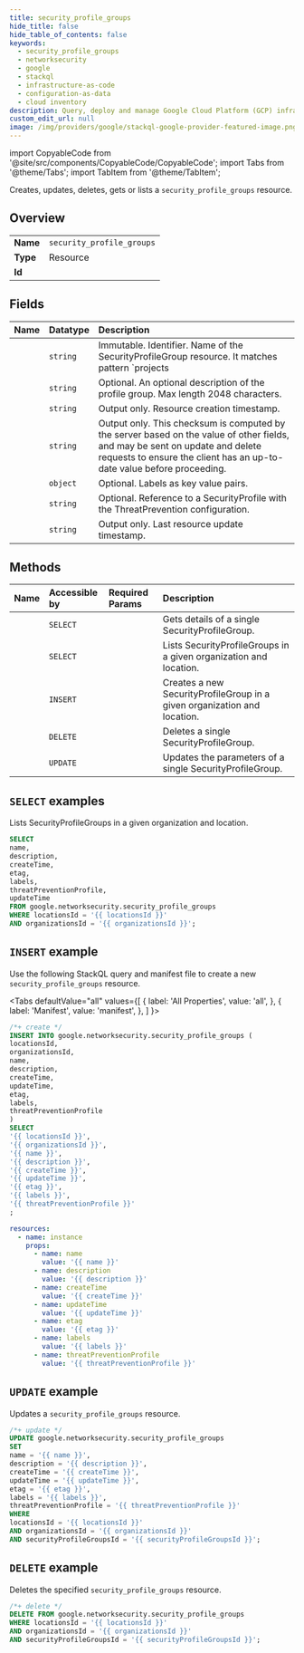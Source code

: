 ```yaml
---
title: security_profile_groups
hide_title: false
hide_table_of_contents: false
keywords:
  - security_profile_groups
  - networksecurity
  - google
  - stackql
  - infrastructure-as-code
  - configuration-as-data
  - cloud inventory
description: Query, deploy and manage Google Cloud Platform (GCP) infrastructure and resources using SQL
custom_edit_url: null
image: /img/providers/google/stackql-google-provider-featured-image.png
---
```


import CopyableCode from '@site/src/components/CopyableCode/CopyableCode';
import Tabs from '@theme/Tabs';
import TabItem from '@theme/TabItem';

Creates, updates, deletes, gets or lists a <code>security_profile_groups</code> resource.

## Overview
<table><tbody>
<tr><td><b>Name</b></td><td><code>security_profile_groups</code></td></tr>
<tr><td><b>Type</b></td><td>Resource</td></tr>
<tr><td><b>Id</b></td><td><CopyableCode code="google.networksecurity.security_profile_groups" /></td></tr>
</tbody></table>

## Fields
| Name | Datatype | Description |
|:-----|:---------|:------------|
| <CopyableCode code="name" /> | `string` | Immutable. Identifier. Name of the SecurityProfileGroup resource. It matches pattern `projects|organizations/*/locations/{location}/securityProfileGroups/{security_profile_group}`. |
| <CopyableCode code="description" /> | `string` | Optional. An optional description of the profile group. Max length 2048 characters. |
| <CopyableCode code="createTime" /> | `string` | Output only. Resource creation timestamp. |
| <CopyableCode code="etag" /> | `string` | Output only. This checksum is computed by the server based on the value of other fields, and may be sent on update and delete requests to ensure the client has an up-to-date value before proceeding. |
| <CopyableCode code="labels" /> | `object` | Optional. Labels as key value pairs. |
| <CopyableCode code="threatPreventionProfile" /> | `string` | Optional. Reference to a SecurityProfile with the ThreatPrevention configuration. |
| <CopyableCode code="updateTime" /> | `string` | Output only. Last resource update timestamp. |

## Methods
| Name | Accessible by | Required Params | Description |
|:-----|:--------------|:----------------|:------------|
| <CopyableCode code="organizations_locations_security_profile_groups_get" /> | `SELECT` | <CopyableCode code="locationsId, organizationsId, securityProfileGroupsId" /> | Gets details of a single SecurityProfileGroup. |
| <CopyableCode code="organizations_locations_security_profile_groups_list" /> | `SELECT` | <CopyableCode code="locationsId, organizationsId" /> | Lists SecurityProfileGroups in a given organization and location. |
| <CopyableCode code="organizations_locations_security_profile_groups_create" /> | `INSERT` | <CopyableCode code="locationsId, organizationsId" /> | Creates a new SecurityProfileGroup in a given organization and location. |
| <CopyableCode code="organizations_locations_security_profile_groups_delete" /> | `DELETE` | <CopyableCode code="locationsId, organizationsId, securityProfileGroupsId" /> | Deletes a single SecurityProfileGroup. |
| <CopyableCode code="organizations_locations_security_profile_groups_patch" /> | `UPDATE` | <CopyableCode code="locationsId, organizationsId, securityProfileGroupsId" /> | Updates the parameters of a single SecurityProfileGroup. |

## `SELECT` examples

Lists SecurityProfileGroups in a given organization and location.

```sql
SELECT
name,
description,
createTime,
etag,
labels,
threatPreventionProfile,
updateTime
FROM google.networksecurity.security_profile_groups
WHERE locationsId = '{{ locationsId }}'
AND organizationsId = '{{ organizationsId }}'; 
```

## `INSERT` example

Use the following StackQL query and manifest file to create a new <code>security_profile_groups</code> resource.

<Tabs
    defaultValue="all"
    values={[
        { label: 'All Properties', value: 'all', },
        { label: 'Manifest', value: 'manifest', },
    ]
}>
<TabItem value="all">

```sql
/*+ create */
INSERT INTO google.networksecurity.security_profile_groups (
locationsId,
organizationsId,
name,
description,
createTime,
updateTime,
etag,
labels,
threatPreventionProfile
)
SELECT 
'{{ locationsId }}',
'{{ organizationsId }}',
'{{ name }}',
'{{ description }}',
'{{ createTime }}',
'{{ updateTime }}',
'{{ etag }}',
'{{ labels }}',
'{{ threatPreventionProfile }}'
;
```
</TabItem>
<TabItem value="manifest">

```yaml
resources:
  - name: instance
    props:
      - name: name
        value: '{{ name }}'
      - name: description
        value: '{{ description }}'
      - name: createTime
        value: '{{ createTime }}'
      - name: updateTime
        value: '{{ updateTime }}'
      - name: etag
        value: '{{ etag }}'
      - name: labels
        value: '{{ labels }}'
      - name: threatPreventionProfile
        value: '{{ threatPreventionProfile }}'

```
</TabItem>
</Tabs>

## `UPDATE` example

Updates a <code>security_profile_groups</code> resource.

```sql
/*+ update */
UPDATE google.networksecurity.security_profile_groups
SET 
name = '{{ name }}',
description = '{{ description }}',
createTime = '{{ createTime }}',
updateTime = '{{ updateTime }}',
etag = '{{ etag }}',
labels = '{{ labels }}',
threatPreventionProfile = '{{ threatPreventionProfile }}'
WHERE 
locationsId = '{{ locationsId }}'
AND organizationsId = '{{ organizationsId }}'
AND securityProfileGroupsId = '{{ securityProfileGroupsId }}';
```

## `DELETE` example

Deletes the specified <code>security_profile_groups</code> resource.

```sql
/*+ delete */
DELETE FROM google.networksecurity.security_profile_groups
WHERE locationsId = '{{ locationsId }}'
AND organizationsId = '{{ organizationsId }}'
AND securityProfileGroupsId = '{{ securityProfileGroupsId }}';
```
